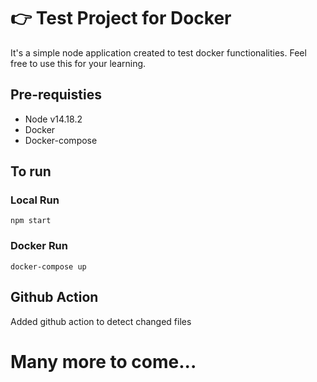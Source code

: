 # 👉 Test Project for Docker 

It's a simple node application created to test docker functionalities. Feel free to use this for your learning.

## Pre-requisties

- Node v14.18.2
- Docker
- Docker-compose

## To run

### Local Run

<pre><code>npm start</code></pre>

### Docker Run

<pre><code>docker-compose up</code></pre>

## Github Action

Added github action to detect changed files

# Many more to come...
